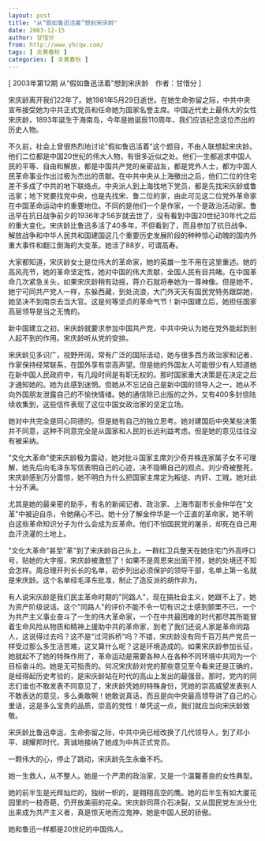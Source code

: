 ```yaml
---
layout: post
title: "从“假如鲁迅活着”想到宋庆龄"
date: 2003-12-15
author: 甘惜分
from: http://www.yhcqw.com/
tags: [ 炎黄春秋 ]
categories: [ 炎黄春秋 ]
---
```



[ 2003年第12期 从“假如鲁迅活着”想到宋庆龄　作者：甘惜分 ]


宋庆龄离开我们22年了。她1981年5月29日逝世。在她生命弥留之际，中共中央宣布接受她为中共正式党员和任命她为国家名誉主席。中国近代史上最伟大的女性宋庆龄，1893年诞生于海南岛，今年是她诞辰110周年，我们应该纪念这位杰出的历史人物。


不久前，社会上曾很热烈地讨论"假如鲁迅活着"这个题目，不由人联想起宋庆龄。他们二位都是中国20世纪的伟大人物，有很多近似之处。他们一生都追求中国人民的平等、自由和解放，都是中国共产党的亲密战友，都是党外人士，都为中国人民革命事业作出过极为杰出的贡献。在中共中央从上海撤出之后，他们二位的住宅差不多成了中共的地下联络点。中央派人到上海找地下党员，都是先找宋庆龄或鲁迅家；地下党要找党中央，也是先找宋、鲁二位的家，由此可见这二位党外革命家在中国革命运动中的重要地位。不同的是他们一个是作家，一个是政治活动家。鲁迅早在抗日战争前夕的1936年才56岁就去世了，没有看到中国20世纪30年代之后的重大变化。宋庆龄比鲁迅多活了40多年，不但看到了，而且参加了抗日战争、解放战争和中华人民共和国建国这几个重要历史发展阶段的种种惊心动魄的国内外重大事件和翻江倒海的大变革。她活了88岁，可谓高寿。


大家都知道，宋庆龄女士是位伟大的革命家，她的英雄一生不用在这里重述。她的高风亮节，她的革命坚定性，她对中国的伟大贡献，全国人民有目共睹。在中国革命几次紧急关头，如果宋庆龄稍有动摇，蒋介石就将奉她为一尊神像。但是她不，她宁可同共产党人一样，东躲西藏，到处流浪，大门外天天有国民党特务跟踪她，她坚决不到南京去当大官。这是何等坚贞的革命气节！新中国建立后，她担任国家高层领导是当之无愧的。

新中国建立之初，宋庆龄就要求参加中国共产党，中共中央认为她在党外能起到别人起不到的作用。宋庆龄听从党的安排。


宋庆龄见多识广，视野开阔，常有广泛的国际活动，她与很多西方政治家和记者、作家保持经常联系，在国外享有崇高声望。但是她的外国友人可能很少有人知道她在新中国人民政府中，有几段时间是有职无权的。那时国家重大决策是在决定之后才通知她的。她为此感到迷惘。但她从不忘记自己是新中国的领导人之一，她从不向外国朋友泄露自己的不愉快情绪。她的通信除已出版的之外，又有400多封信陆续收集到，这些信件表现了这位中国女政治家的坚定立场。

她对中共完全是同心同德的。但是她有自己的独立思考。她对建国后中央某些决策并不同意，这种不同意完全是从国家和人民的长远利益考虑。但是她的意见往往没有被采纳。


"文化大革命"使宋庆龄极为震动，她对批斗国家主席刘少奇并株连家属子女不可理解，她先后向毛泽东写信表明自己的心迹，决不隐瞒自己的观点。刘少奇被整死，宋庆龄感到万分震惊，她不明白为什么把国家主席定为叛徒、内奸、工贼，她对此十分不满。


尤其是她的最亲密的助手，有名的新闻记者、政治家、上海市副市长金仲华在"文革"中被迫自杀，令她痛心不已。她十分了解金仲华是一个正直的革命家，她不明白这些革命知识分子为什么会成为反革命。他们不怕国民党的屠杀，却死在自己用血汗浇灌的土地上。


"文化大革命"甚至"革"到了宋庆龄自己头上。一群红卫兵整天在她住宅门外高呼口号，贴她的大字报，宋庆龄被激怒了！如果不是周恩来出面干预，她的处境还不知会怎样。周总理开列长长的名单，初步列出必须保护的领导干部，名单上第一名就是宋庆龄。这个名单经毛泽东批准，制止了造反派的胡作非为。


有人说宋庆龄是我们民主革命时期的"同路人"，现在搞社会主义，她跟不上了，她为资产阶级说话。这个"同路人"的评价不能不令一切有识之士感到颤栗不已，一个为共产主义事业奋斗了一生的伟大革命家，一个在中共最困难的时代都尽其所能冒着生命风险从物质和精神上援助中共的革命家，到老了我们还说人家是革命同路人，这说得过去吗？这不是"过河拆桥"吗？不错，宋庆龄没有同千百万共产党员一样受过那么多生活苦难，这又算什么呢？这是环境造成的。如果宋庆龄参加长征，她就起不了她的特殊作用了，革命运动是需要各种人在各种不同环境中共同为一个目标奋斗的。她是无可指责的。何况宋庆龄对党的那些意见至今看来还是正确的，是经得起历史考验的，是宋庆龄站在时代的高山上发出的最强音。那时，党内的同志们谁也不敢发表不同意见了，宋庆龄凭她的特殊身份，凭她的崇高威望发表别人不敢表达的意见，多么勇敢啊！她敢说真话，而且是向中央最高领导讲了自己的心里话，这是多么宝贵的品质，崇高的党性！单凭这一点，我们就应当向宋庆龄致敬。

宋庆龄比鲁迅幸运，生命弥留之际，中共中央已经改换了几代领导人，到了邓小平、胡耀邦时代，真诚地接纳了她成为中共正式党员。

一颗伟大的心，停止了跳动，宋庆龄先生永垂不朽。

她一生救人，从不整人。她是一个严肃的政治家，又是一个温馨善良的女性典型。


她的前半生是光辉灿烂的，独树一帜的，是翱翔高空的鹰。她的后半生有如大厦花园里的一枝奇葩，仍开放美丽的花朵。宋庆龄同蒋介石决裂，又从国民党左派分化出来成为共产主义者，真是惊天地而泣鬼神，她是中国人民的骄傲。

她和鲁迅一样都是20世纪的中国伟人。


